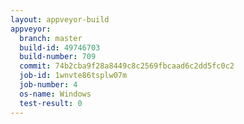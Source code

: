 ```yaml
---
layout: appveyor-build
appveyor:
  branch: master
  build-id: 49746703
  build-number: 709
  commit: 74b2cba9f28a8449c8c2569fbcaad6c2dd5fc0c2
  job-id: 1wnvte86tsplw07m
  job-number: 4
  os-name: Windows
  test-result: 0
---
```

